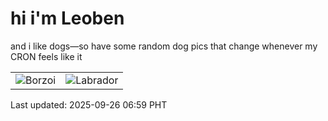 # hi i'm Leoben

and i like dogs—so have some random dog pics that change whenever my CRON feels like it

|  |  |
|--------|----------|
| ![Borzoi](https://random-dog-vercel.vercel.app/api/random-borzoi?v=1758841174) | ![Labrador](https://random-dog-vercel.vercel.app/api/random-labrador?v=1758841174) |

Last updated: 2025-09-26 06:59 PHT
